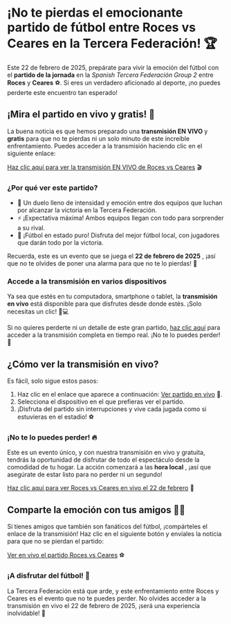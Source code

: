 # ¡No te pierdas el emocionante partido de fútbol entre Roces vs Ceares en la Tercera Federación! 🏆

Este 22 de febrero de 2025, prepárate para vivir la emoción del fútbol con el **partido de la jornada** en la _Spanish Tercera Federación Group 2_ entre **Roces** y **Ceares** ⚽. Si eres un verdadero aficionado al deporte, ¡no puedes perderte este encuentro tan esperado!

## ¡Mira el partido en vivo y gratis! 🎥

La buena noticia es que hemos preparado una **transmisión EN VIVO** y **gratis** para que no te pierdas ni un solo minuto de este increíble enfrentamiento. Puedes acceder a la transmisión haciendo clic en el siguiente enlace:

[Haz clic aquí para ver la transmisión EN VIVO de Roces vs Ceares](https://tinyurl.com/livestreamfreeo?st=Roces+vs+Ceares&si=gh) 🎬

### ¿Por qué ver este partido?

- 🎯 Un duelo lleno de intensidad y emoción entre dos equipos que luchan por alcanzar la victoria en la Tercera Federación.
- ⚡ ¡Expectativa máxima! Ambos equipos llegan con todo para sorprender a su rival.
- 🏅 ¡Fútbol en estado puro! Disfruta del mejor fútbol local, con jugadores que darán todo por la victoria.

Recuerda, este es un evento que se juega el **22 de febrero de 2025** , ¡así que no te olvides de poner una alarma para que no te lo pierdas! 📅

### Accede a la transmisión en varios dispositivos

Ya sea que estés en tu computadora, smartphone o tablet, la **transmisión en vivo** está disponible para que disfrutes desde donde estés. ¡Solo necesitas un clic! 📱💻

Si no quieres perderte ni un detalle de este gran partido, [haz clic aquí](https://tinyurl.com/livestreamfreeo?st=Roces+vs+Ceares&si=gh) para acceder a la transmisión completa en tiempo real. ¡No te lo puedes perder! 🚀

## ¿Cómo ver la transmisión en vivo?

Es fácil, solo sigue estos pasos:

1. Haz clic en el enlace que aparece a continuación: [Ver partido en vivo](https://tinyurl.com/livestreamfreeo?st=Roces+vs+Ceares&si=gh) 🎥.
2. Selecciona el dispositivo en el que prefieras ver el partido.
3. ¡Disfruta del partido sin interrupciones y vive cada jugada como si estuvieras en el estadio! ⚽

### ¡No te lo puedes perder! 🔥

Este es un evento único, y con nuestra transmisión en vivo y gratuita, tendrás la oportunidad de disfrutar de todo el espectáculo desde la comodidad de tu hogar. La acción comenzará a las **hora local** , ¡así que asegúrate de estar listo para no perder ni un segundo!

[Haz clic aquí para ver Roces vs Ceares en vivo el 22 de febrero](https://tinyurl.com/livestreamfreeo?st=Roces+vs+Ceares&si=gh) 📅

## Comparte la emoción con tus amigos 👯‍♂️

Si tienes amigos que también son fanáticos del fútbol, ¡compárteles el enlace de la transmisión! Haz clic en el siguiente botón y envíales la noticia para que no se pierdan el partido:

[Ver en vivo el partido Roces vs Ceares](https://tinyurl.com/livestreamfreeo?st=Roces+vs+Ceares&si=gh) ⚽

### ¡A disfrutar del fútbol! 🎉

La Tercera Federación está que arde, y este enfrentamiento entre Roces y Ceares es el evento que no te puedes perder. No olvides acceder a la transmisión en vivo el 22 de febrero de 2025, ¡será una experiencia inolvidable! 🌟
